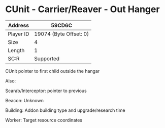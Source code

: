 #  CUnit - Carrier/Reaver - Out Hanger
Address   | 59CD6C
----------|-------------
Player ID | 19074 (Byte Offset: 0)
Size 	  | 4
Length 	  | 1
SC:R      | Supported

CUnit pointer to first child outside the hangar

Also:
Scarab/Interceptor: pointer to previous
Beacon: Unknown
Building: Addon building type and upgrade/research time
Worker: Target resource coordinates
